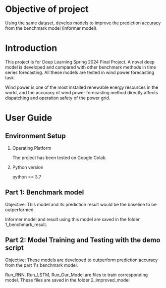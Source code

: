 # Objective of project
Using the same dataset, develop models to improve the prediction accuracy from the benchmark model (informer model). 


# Introduction
This project is for Deep Learning Spring 2024 Final Project. A novel deep model is developed and compared with other benchmark methods in time series forecasting. All these models are tested in wind power forecasting task.

Wind power is one of the most installed renewable energy resources in the world, and the accuracy of wind power forecasting method directly affects dispatching and operation safety of the power grid.




# User Guide
## Environment Setup   
1. Operating Platform

    The project has been tested on Google Colab.
2. Python version

    python >= 3.7


## Part 1: Benchmark model
Objective: This model and its prediction result would be the baseline to be outperformed. 

Informer model and result using this model are saved in the folder 1_benchmark_result. 



## Part 2: Model Training and Testing with the demo script
Objective: These models are developed to outperform prediction accuracy from the part 1's benchmark model. 

Run_RNN, Run_LSTM, Run_Our_Model are files to train corresponding model.
These files are saved in the folder 2_improved_model

